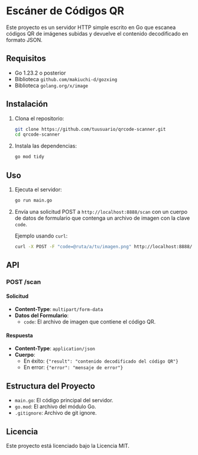 # Escáner de Códigos QR

Este proyecto es un servidor HTTP simple escrito en Go que escanea códigos QR de imágenes subidas y devuelve el contenido decodificado en formato JSON.

## Requisitos

- Go 1.23.2 o posterior
- Biblioteca `github.com/makiuchi-d/gozxing`
- Biblioteca `golang.org/x/image`

## Instalación

1. Clona el repositorio:
    ```sh
    git clone https://github.com/tuusuario/qrcode-scanner.git
    cd qrcode-scanner
    ```

2. Instala las dependencias:
    ```sh
    go mod tidy
    ```

## Uso

1. Ejecuta el servidor:
    ```sh
    go run main.go
    ```

2. Envía una solicitud POST a `http://localhost:8888/scan` con un cuerpo de datos de formulario que contenga un archivo de imagen con la clave `code`.

    Ejemplo usando `curl`:
    ```sh
    curl -X POST -F "code=@ruta/a/tu/imagen.png" http://localhost:8888/scan
    ```

## API

### POST /scan

#### Solicitud

- **Content-Type**: `multipart/form-data`
- **Datos del Formulario**:
  - `code`: El archivo de imagen que contiene el código QR.

#### Respuesta

- **Content-Type**: `application/json`
- **Cuerpo**:
  - En éxito: `{"result": "contenido decodificado del código QR"}`
  - En error: `{"error": "mensaje de error"}`

## Estructura del Proyecto

- `main.go`: El código principal del servidor.
- `go.mod`: El archivo del módulo Go.
- `.gitignore`: Archivo de git ignore.

## Licencia

Este proyecto está licenciado bajo la Licencia MIT.
